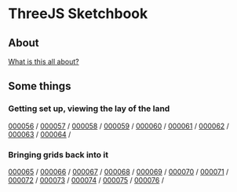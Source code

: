 # ThreeJS Sketchbook

## About

[What is this all about?](./about.md)

## Some things

### Getting set up, viewing the lay of the land

[000056](./sketches/002/000056/) / 
[000057](./sketches/002/000057/) / 
[000058](./sketches/002/000058/) / 
[000059](./sketches/002/000059/) / 
[000060](./sketches/002/000060/) / 
[000061](./sketches/002/000061/) / 
[000062](./sketches/002/000062/) / 
[000063](./sketches/002/000063/) / 
[000064](./sketches/002/000064/) / 

### Bringing grids back into it

[000065](./sketches/002/000065/) / 
[000066](./sketches/002/000066/) / 
[000067](./sketches/002/000067/) / 
[000068](./sketches/002/000068/) / 
[000069](./sketches/002/000069/) / 
[000070](./sketches/002/000070/) / 
[000071](./sketches/002/000071/) / 
[000072](./sketches/002/000072/) / 
[000073](./sketches/002/000073/) / 
[000074](./sketches/002/000074/) / 
[000075](./sketches/002/000075/) / 
[000076](./sketches/002/000076/) / 
